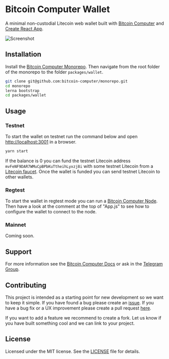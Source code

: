 # Bitcoin Computer Wallet

A minimal non-custodial Litecoin web wallet built with [Bitcoin Computer](https://www.bitcoincomputer.io/) and [Create React App](https://create-react-app.dev/).

![Screenshot](https://i.ibb.co/6rG5f5H/Untitled-4.png)

## Installation

Install the [Bitcoin Computer  Monorepo](https://github.com/bitcoin-computer/monorepo). Then navigate from the root folder of the monorepo to the folder ``packages/wallet``.

```bash
git clone git@github.com:bitcoin-computer/monorepo.git
cd monorepo
lerna bootstrap
cd packages/wallet
```

## Usage

### Testnet

To start the wallet on testnet run the command below and open [http://localhost:3001](http://localhost:3001) in a browser.

```bash
yarn start
```

If the balance is 0 you can fund the testnet Litecoin address ``mvFeNF9DAR7WMuCpBPbKuTtheihLyxzj8i`` with some testnet Litecoin from a [Litecoin faucet](https://testnet-faucet.com/ltc-testnet/). Once the wallet is funded you can send testnet Litecoin to other wallets.

### Regtest

To start the wallet in regtest mode you can run a [Bitcoin Computer Node](). Then have a look at the comment at the top of "App.js" to see how to configure the wallet to connect to the node.

### Mainnet

Coming soon.
## Support

For more information see the [Bitcoin Computer Docs](https://docs.bitcoincomputer.io/getting-started/run-in-a-browser) or ask in the [Telegram Group](https://t.me/joinchat/FMrjOUWRuUkNuIt7zJL8tg).

## Contributing

This project is intended as a starting point for new development so we want to keep it simple. If you have found a bug please create an [issue](https://github.com/bitcoin-computer/monorepo/issues). If you have a bug fix or a UX improvement please create a pull request [here](https://github.com/bitcoin-computer/monorepo/pulls).

If you want to add a feature we recommend to create a fork. Let us know if you have built something cool and we can link to your project.
## License

Licensed under the MIT license. See the [LICENSE](https://github.com/bitcoin-computer/monorepo/blob/main/packages/wallet/LICENSE) file for details.

